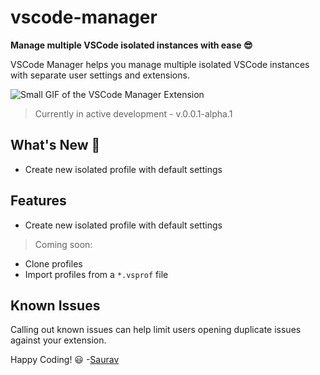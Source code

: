 # vscode-manager 
**Manage multiple VSCode isolated instances with ease 😎**

VSCode Manager helps you manage multiple isolated VSCode instances with separate user settings and extensions. 

![Small GIF of the VSCode Manager Extension](https://user-images.githubusercontent.com/9134050/120366087-d84f8700-c32c-11eb-9537-61292d886dfb.gif)

> Currently in active development - v.0.0.1-alpha.1
## What's New 🎉
- Create new isolated profile with default settings

## Features

- Create new isolated profile with default settings

> Coming soon:
- Clone profiles
- Import profiles from a `*.vsprof` file

## Known Issues

Calling out known issues can help limit users opening duplicate issues against your extension.

Happy Coding! 😃 -[Saurav](https://twitter.com/mrsauravsahu)